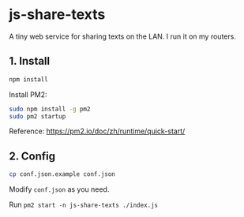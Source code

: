 # js-share-texts

A tiny web service for sharing texts on the LAN. I run it on my routers.

## 1. Install

```sh
npm install
```

Install PM2:

```sh
sudo npm install -g pm2
sudo pm2 startup
```

Reference: <https://pm2.io/doc/zh/runtime/quick-start/>


## 2. Config

```sh
cp conf.json.example conf.json
```

Modify `conf.json` as you need.

Run `pm2 start -n js-share-texts ./index.js`
